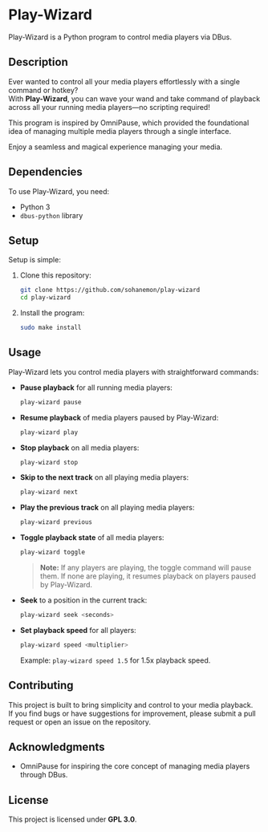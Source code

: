 # **Play-Wizard**

Play-Wizard is a Python program to control media players via DBus.

## **Description**

Ever wanted to control all your media players effortlessly with a single command or hotkey?  
With **Play-Wizard**, you can wave your wand and take command of playback across all your running media players—no scripting required!  

This program is inspired by OmniPause, which provided the foundational idea of managing multiple media players through a single interface.

Enjoy a seamless and magical experience managing your media.

## **Dependencies**

To use Play-Wizard, you need:  
- Python 3  
- `dbus-python` library  

## **Setup**

Setup is simple:  
1. Clone this repository:  
   ```bash
   git clone https://github.com/sohanemon/play-wizard
   cd play-wizard
   ```  
2. Install the program:  
   ```bash
   sudo make install
   ```  

## **Usage**

Play-Wizard lets you control media players with straightforward commands:  
- **Pause playback** for all running media players:  
  ```bash
  play-wizard pause
  ```  
- **Resume playback** of media players paused by Play-Wizard:  
  ```bash
  play-wizard play
  ```  
- **Stop playback** on all media players:  
  ```bash
  play-wizard stop
  ```  
- **Skip to the next track** on all playing media players:  
  ```bash
  play-wizard next
  ```  
- **Play the previous track** on all playing media players:  
  ```bash
  play-wizard previous
  ```  
- **Toggle playback state** of all media players:  
  ```bash
  play-wizard toggle
  ```  
  > **Note:** If any players are playing, the toggle command will pause them. If none are playing, it resumes playback on players paused by Play-Wizard.  

- **Seek** to a position in the current track:  
  ```bash
  play-wizard seek <seconds>
  ```  

- **Set playback speed** for all players:  
  ```bash
  play-wizard speed <multiplier>
  ```  
  Example: `play-wizard speed 1.5` for 1.5x playback speed.  

## **Contributing**

This project is built to bring simplicity and control to your media playback.  
If you find bugs or have suggestions for improvement, please submit a pull request or open an issue on the repository.  

## Acknowledgments

- OmniPause for inspiring the core concept of managing media players through DBus.

## **License**

This project is licensed under **GPL 3.0**.  

